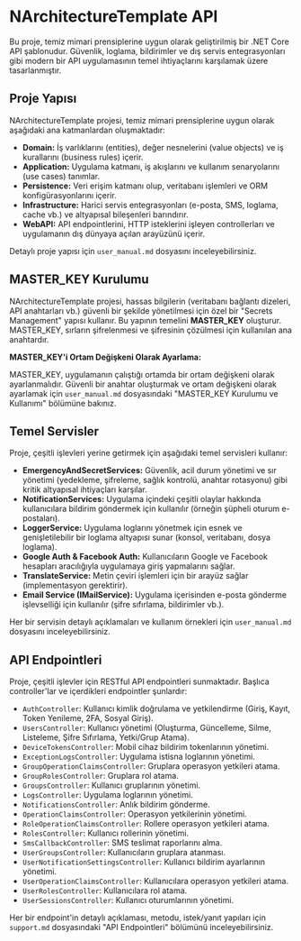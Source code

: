 # NArchitectureTemplate API

Bu proje, temiz mimari prensiplerine uygun olarak geliştirilmiş bir .NET Core API şablonudur. Güvenlik, loglama, bildirimler ve dış servis entegrasyonları gibi modern bir API uygulamasının temel ihtiyaçlarını karşılamak üzere tasarlanmıştır.




## Proje Yapısı

NArchitectureTemplate projesi, temiz mimari prensiplerine uygun olarak aşağıdaki ana katmanlardan oluşmaktadır:

- **Domain:** İş varlıklarını (entities), değer nesnelerini (value objects) ve iş kurallarını (business rules) içerir.
- **Application:** Uygulama katmanı, iş akışlarını ve kullanım senaryolarını (use cases) tanımlar.
- **Persistence:** Veri erişim katmanı olup, veritabanı işlemleri ve ORM konfigürasyonlarını içerir.
- **Infrastructure:** Harici servis entegrasyonları (e-posta, SMS, loglama, cache vb.) ve altyapısal bileşenleri barındırır.
- **WebAPI:** API endpointlerini, HTTP isteklerini işleyen controllerları ve uygulamanın dış dünyaya açılan arayüzünü içerir.

Detaylı proje yapısı için `user_manual.md` dosyasını inceleyebilirsiniz.




## MASTER_KEY Kurulumu

NArchitectureTemplate projesi, hassas bilgilerin (veritabanı bağlantı dizeleri, API anahtarları vb.) güvenli bir şekilde yönetilmesi için özel bir "Secrets Management" yapısı kullanır. Bu yapının temelini **MASTER_KEY** oluşturur. MASTER_KEY, sırların şifrelenmesi ve şifresinin çözülmesi için kullanılan ana anahtardır.

**MASTER_KEY'i Ortam Değişkeni Olarak Ayarlama:**

MASTER_KEY, uygulamanın çalıştığı ortamda bir ortam değişkeni olarak ayarlanmalıdır. Güvenli bir anahtar oluşturmak ve ortam değişkeni olarak ayarlamak için `user_manual.md` dosyasındaki "MASTER_KEY Kurulumu ve Kullanımı" bölümüne bakınız.




## Temel Servisler

Proje, çeşitli işlevleri yerine getirmek için aşağıdaki temel servisleri kullanır:

-   **EmergencyAndSecretServices:** Güvenlik, acil durum yönetimi ve sır yönetimi (yedekleme, şifreleme, sağlık kontrolü, anahtar rotasyonu) gibi kritik altyapısal ihtiyaçları karşılar.
-   **NotificationServices:** Uygulama içindeki çeşitli olaylar hakkında kullanıcılara bildirim göndermek için kullanılır (örneğin şüpheli oturum e-postaları).
-   **LoggerService:** Uygulama loglarını yönetmek için esnek ve genişletilebilir bir loglama altyapısı sunar (konsol, veritabanı, dosya loglama).
-   **Google Auth & Facebook Auth:** Kullanıcıların Google ve Facebook hesapları aracılığıyla uygulamaya giriş yapmalarını sağlar.
-   **TranslateService:** Metin çeviri işlemleri için bir arayüz sağlar (implementasyon gerektirir).
-   **Email Service (IMailService):** Uygulama içerisinden e-posta gönderme işlevselliği için kullanılır (şifre sıfırlama, bildirimler vb.).

Her bir servisin detaylı açıklamaları ve kullanım örnekleri için `user_manual.md` dosyasını inceleyebilirsiniz.




## API Endpointleri

Proje, çeşitli işlevler için RESTful API endpointleri sunmaktadır. Başlıca controller'lar ve içerdikleri endpointler şunlardır:

-   `AuthController`: Kullanıcı kimlik doğrulama ve yetkilendirme (Giriş, Kayıt, Token Yenileme, 2FA, Sosyal Giriş).
-   `UsersController`: Kullanıcı yönetimi (Oluşturma, Güncelleme, Silme, Listeleme, Şifre Sıfırlama, Yetki/Grup Atama).
-   `DeviceTokensController`: Mobil cihaz bildirim tokenlarının yönetimi.
-   `ExceptionLogsController`: Uygulama istisna loglarının yönetimi.
-   `GroupOperationClaimsController`: Gruplara operasyon yetkileri atama.
-   `GroupRolesController`: Gruplara rol atama.
-   `GroupsController`: Kullanıcı gruplarının yönetimi.
-   `LogsController`: Uygulama loglarının yönetimi.
-   `NotificationsController`: Anlık bildirim gönderme.
-   `OperationClaimsController`: Operasyon yetkilerinin yönetimi.
-   `RoleOperationClaimsController`: Rollere operasyon yetkileri atama.
-   `RolesController`: Kullanıcı rollerinin yönetimi.
-   `SmsCallbackController`: SMS teslimat raporlarını alma.
-   `UserGroupsController`: Kullanıcıların gruplara atanması.
-   `UserNotificationSettingsController`: Kullanıcı bildirim ayarlarının yönetimi.
-   `UserOperationClaimsController`: Kullanıcılara operasyon yetkileri atama.
-   `UserRolesController`: Kullanıcılara rol atama.
-   `UserSessionsController`: Kullanıcı oturumlarının yönetimi.

Her bir endpoint'in detaylı açıklaması, metodu, istek/yanıt yapıları için `support.md` dosyasındaki "API Endpointleri" bölümünü inceleyebilirsiniz.



